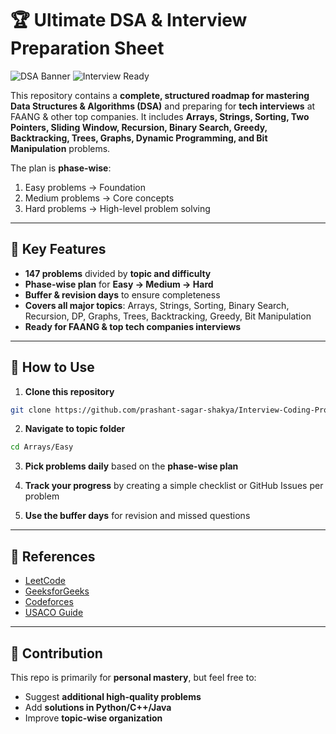 # 🏆 Ultimate DSA & Interview Preparation Sheet

![DSA Banner](https://img.shields.io/badge/DSA-Preparation-orange) ![Interview Ready](https://img.shields.io/badge/Interview-Ready-blue)

This repository contains a **complete, structured roadmap for mastering Data Structures & Algorithms (DSA)** and preparing for **tech interviews** at FAANG & other top companies. It includes **Arrays, Strings, Sorting, Two Pointers, Sliding Window, Recursion, Binary Search, Greedy, Backtracking, Trees, Graphs, Dynamic Programming, and Bit Manipulation** problems.

The plan is **phase-wise**:

1. Easy problems → Foundation
2. Medium problems → Core concepts
3. Hard problems → High-level problem solving
---

## 🔑 Key Features

* **147 problems** divided by **topic and difficulty**
* **Phase-wise plan** for **Easy → Medium → Hard**
* **Buffer & revision days** to ensure completeness
* **Covers all major topics**: Arrays, Strings, Sorting, Binary Search, Recursion, DP, Graphs, Trees, Backtracking, Greedy, Bit Manipulation
* **Ready for FAANG & top tech companies interviews**

---

## 📌 How to Use

1. **Clone this repository**
```bash
git clone https://github.com/prashant-sagar-shakya/Interview-Coding-Problems.git
```

2. **Navigate to topic folder**
```bash
cd Arrays/Easy
```

3. **Pick problems daily** based on the **phase-wise plan**

4. **Track your progress** by creating a simple checklist or GitHub Issues per problem

5. **Use the buffer days** for revision and missed questions

---

## 🔗 References

* [LeetCode](https://leetcode.com/)
* [GeeksforGeeks](https://www.geeksforgeeks.org/)
* [Codeforces](https://codeforces.com/)
* [USACO Guide](https://usaco.guide/)

---

## 🚀 Contribution

This repo is primarily for **personal mastery**, but feel free to:

* Suggest **additional high-quality problems**
* Add **solutions in Python/C++/Java**
* Improve **topic-wise organization**